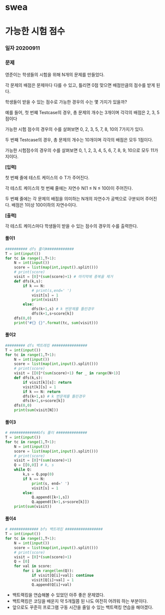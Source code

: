 # swea

# 가능한 시험 점수

### 일자 20200911

### 문제

영준이는 학생들의 시험을 위해 N개의 문제를 만들었다.

각 문제의 배점은 문제마다 다를 수 있고, 틀리면 0점 맞으면 배점만큼의 점수를 받게 된다.

학생들이 받을 수 있는 점수로 가능한 경우의 수는 몇 가지가 있을까?

예를 들어, 첫 번쨰 Testcase의 경우, 총 문제의 개수는 3개이며 각각의 배점은 2, 3, 5점이다

가능한 시험 점수의 경우의 수를 살펴보면 0, 2, 3, 5, 7, 8, 10의 7가지가 있다.

두 번째 Testcase의 경우, 총 문제의 개수는 10개이며 각각의 배점은 모두 1점이다.

가능한 시험점수의 경우의 수를 살펴보면 0, 1, 2, 3, 4, 5, 6, 7, 8, 9, 10으로 모두 11가지이다.


**[입력]**

첫 번째 줄에 테스트 케이스의 수 T가 주어진다.

각 테스트 케이스의 첫 번째 줄에는 자연수 N(1 ≤ N ≤ 100)이 주어진다.

두 번째 줄에는 각 문제의 배점을 의미하는 N개의 자연수가 공백으로 구분되어 주어진다. 배점은 1이상 100이하의 자연수이다.

**[출력]**

각 테스트 케이스마다 학생들이 받을 수 있는 점수의 경우의 수를 출력한다.

#### 풀이1

```python
########## dfs 풀이#############
T = int(input())
for tc in range(1,T+1):
    N = int(input())
    score = list(map(int,input().split()))
    # print(score)
    visit = [0]*(sum(score)+1) # 마지막에 중복을 제거
    def dfs(k,s):
        if k == N:
            # print(s,end=' ')
            visit[s] = 1
            print(visit)
        else:
            dfs(k+1,s) # k 번문제를 틀린경우
            dfs(k+1,s+score[k])
    dfs(0,0)
    print("#{} {}".format(tc, sum(visit)))
```

#### 풀이2

```python
######### dfs 백트래킹 ################
T = int(input())
for tc in range(1,T+1):
    N = int(input())
    score = list(map(int,input().split()))
    # print(score)
    visit = [[0]*(sum(score)+1) for _ in range(N+1)]
    def dfs(k,s):
        if visit[k][s]: return
        visit[k][s] = 1
        if k == N: return
        dfs(k+1,s) # k 번문제를 틀린경우
        dfs(k+1,s+score[k])
    dfs(0,0)
    print(sum(visit[N]))
```

#### 풀이3

```python
# #############bfs 풀이 ##############
T = int(input())
for tc in range(1,T+1):
    N = int(input())
    score = list(map(int,input().split()))
    # print(score)
    visit = [0]*(sum(score)+1)
    Q = [[0,0]] # k, s
    while Q:
        k,s = Q.pop(0)
        if k == N:
            print(s, end=' ')
            visit[s] = 1
        else:
            Q.append([k+1,s])
            Q.append([k+1,s+score[k]])
    print(sum(visit))
```

#### 풀이4

```python
# ############# bfs 백트래킹 #################
T = int(input())
for tc in range(1,T+1):
    N = int(input())
    score = list(map(int,input().split()))
    # print(score)
    visit = [0]*(sum(score)+1)
    Q = [0]
    for val in score:
        for i in range(len(Q)):
            if visit[Q[i]+val]: continue
            visit[Q[i]+val] = 1
            Q.append(Q[i]+val)
```

- 백트랙킹을 연습해볼 수 있었던 아주 좋은 문제였다.
- 백트랙킹은 코딩을 배운지 약 5개월쯤 된 나도 여전히 어려워 하는 부분이다.
- 앞으로도 꾸준히 프로그램 구동 시간을 줄일 수 있는 백트랙킹 연습을 해야겠다.

